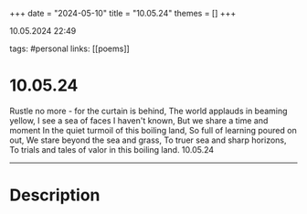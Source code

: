 +++
date = "2024-05-10"
title = "10.05.24"
themes = []
+++

10.05.2024 22:49

tags: #personal
links: [[poems]]

# 10.05.24

Rustle no more - for the curtain is behind,
The world applauds in beaming yellow,
I see a sea of faces I haven't known,
But we share a time and moment
In the quiet turmoil of this boiling land,
So full of learning poured on out,
We stare beyond the sea and grass,
To truer sea and sharp horizons,
To trials and tales of valor in this boiling land.
10.05.24

---

# Description

